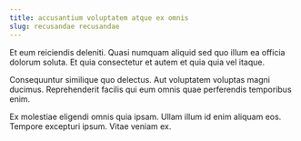 ```yaml
---
title: accusantium voluptatem atque ex omnis
slug: recusandae recusandae
---
```


Et eum reiciendis deleniti. Quasi numquam aliquid sed quo illum ea officia dolorum soluta. Et quia consectetur et autem et quia quia vel itaque.

Consequuntur similique quo delectus. Aut voluptatem voluptas magni ducimus. Reprehenderit facilis qui eum omnis quae perferendis temporibus enim.

Ex molestiae eligendi omnis quia ipsam. Ullam illum id enim aliquam eos. Tempore excepturi ipsum. Vitae veniam ex.
